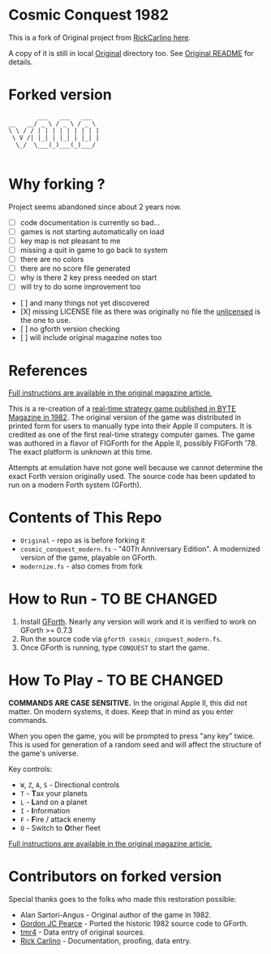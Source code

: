 # Cosmic Conquest 1982

This is a fork of Original project from [RickCarlino here](https://github.com/RickCarlino/Cosmic-Conquest-1982).

A copy of it is still in local [Original](./Original/) directory too. See [Original README](./Original/README.md) for details.

# Forked version 
```
        ___   ___   ___  
__   __/ _ \ / _ \ / _ \ 
\ \ / / | | | | | | | | |
 \ V /| |_| | |_| | |_| |
  \_/  \___(_)___(_)___/ 
                         
```

# Why forking ?

Project seems abandoned since about 2 years now.

- [ ] code documentation is currently so bad...
- [ ] games is not starting automatically on load 
- [ ] key map is not pleasant to me 
- [ ] missing a quit in game to go back to system 
- [ ] there are no colors 
- [ ] there are no score file generated
- [ ] why is there 2 key press needed on start 
- [ ] will try to do some improvement too
- [ ] and many things not yet discovered
- [X] missing LICENSE file as there was originally no file the [unlicensed](./LICENSE) is the one to use.
- [ ] no gforth version checking 
- [ ] will include original magazine notes too 

# References

[Full instructions are available in the original magazine article.](https://archive.org/details/byte-magazine-1982-12/page/n125/mode/2up)

This is a re-creation of a [real-time strategy game published in BYTE Magazine in 1982](https://archive.org/details/byte-magazine-1982-12/page/n131/mode/1up?q=cosmic+conquest). The original version of the game was distributed in printed form for users to manually type into their Apple II computers. It is credited as one of the first real-time strategy computer games. The game was authored in a flavor of FIGForth for the Apple II, possibly FIGForth '78. The exact platform is unknown at this time.

Attempts at emulation have not gone well because we cannot determine the exact Forth version originally used. The source code has been updated to run on a modern Forth system (GForth).

# Contents of This Repo

 * `Original` - repo as is before forking it
 * `cosmic_conquest_modern.fs` - "40Th Anniversary Edition". A modernized version of the game, playable on GForth.
 * `modernize.fs` - also comes from fork


# How to Run - TO BE CHANGED

1. Install [GForth](https://gforth.org/). Nearly any version will work and it is verified to work on GForth >= 0.7.3
1. Run the source code via `gforth cosmic_conquest_modern.fs`.
1. Once GForth is running, type `CONQUEST` to start the game.

# How To Play - TO BE CHANGED

**COMMANDS ARE CASE SENSITIVE.** In the original Apple II, this did not matter. On modern systems, it does. Keep that in mind as you enter commands.

When you open the game, you will be prompted to press "any key" twice. This is used for generation of a random seed and will affect the structure of the game's universe.

Key controls:

 * `W`, `Z`, `A`, `S` - Directional controls
 * `T` - **T**ax your planets
 * `L` - **L**and on a planet
 * `I` - **I**nformation
 * `F` - **F**ire / attack enemy
 * `O` - Switch to **O**ther fleet

[Full instructions are available in the original magazine article.](https://archive.org/details/byte-magazine-1982-12/page/n125/mode/2up)

# Contributors on forked version 

Special thanks goes to the folks who made this restoration possible:

 * Alan Sartori-Angus - Original author of the game in 1982.
 * [Gordon JC Pearce](https://github.com/gordonjcp) - Ported the historic 1982 source code to GForth.
 * [tmr4](https://github.com/tmr4) - Data entry of original sources.
 * [Rick Carlino](https://github.com/RickCarlino/) - Documentation, proofing, data entry.

